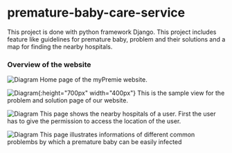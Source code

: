 # premature-baby-care-service
This project is done with python framework Django. This project includes feature like guidelines for premature baby, problem and their solutions and a map for finding the nearby hospitals.

### Overview of the website
![Diagram](https://github.com/sharif4855/premature-baby-care-service/tree/master/imageshome.png)
Home page of the myPremie website.


![Diagram](https://github.com/sharif4855/premature-baby-care-service/tree/master/imagesproblem.png){:height="700px" width="400px"}
This is the sample view for the problem and solution page of our website. 


![Diagram](https://github.com/sharif4855/premature-baby-care-service/tree/master/imagesnearby.png)
This page shows the nearby hospitals of a user. First the user has to give the permission to access the location of the user.


![Diagram](https://github.com/sharif4855/premature-baby-care-service/tree/master/imageshome.png)
This page illustrates informations of different common problembs by which a premature baby can be easily infected

